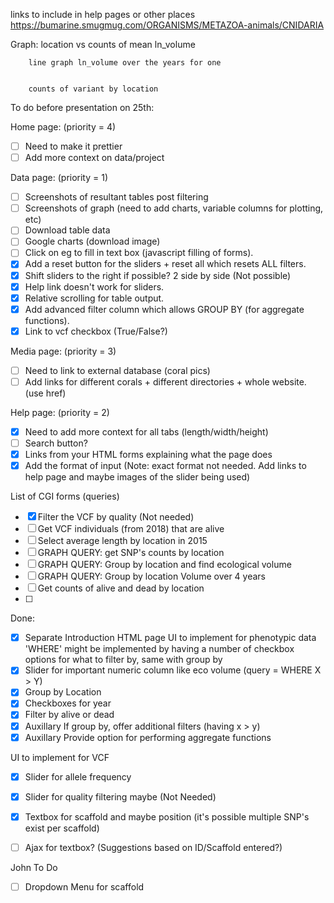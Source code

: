 links to include in help pages or other places  https://bumarine.smugmug.com/ORGANISMS/METAZOA-animals/CNIDARIA


Graph: 
        location vs counts of mean ln_volume


        line graph ln_volume over the years for one 

        
        counts of variant by location



To do before presentation on 25th:

Home page: (priority = 4)
*  [ ] Need to make it prettier 
*  [ ] Add more context on data/project

Data page: (priority = 1)
*  [ ] Screenshots of resultant tables post filtering
*  [ ] Screenshots of graph (need to add charts, variable columns for plotting, etc)
*  [ ] Download table data
*  [ ] Google charts (download image)
*  [ ] Click on eg to fill in text box (javascript filling of forms).
*  [x] Add a reset button for the sliders + reset all which resets ALL filters.
*  [x] Shift sliders to the right if possible? 2 side by side (Not possible)
*  [x] Help link doesn't work for sliders.
*  [x] Relative scrolling for table output.
*  [x] Add advanced filter column which allows GROUP BY (for aggregate functions).
*  [x] Link to vcf checkbox (True/False?)

Media page: (priority = 3)
*  [ ] Need to link to external database (coral pics)
*  [ ] Add links for different corals + different directories + whole website. (use href)

Help page: (priority = 2)
*  [x] Need to add more context for all tabs (length/width/height)
*  [ ] Search button?
*  [x] Links from your HTML forms explaining what the page does
*  [x] Add the format of input (Note: exact format not needed. Add links to help page and maybe images of the slider being used)

List of CGI forms (queries)
- [x] Filter the VCF by quality (Not needed)
- [ ] Get VCF individuals (from 2018) that are alive
- [ ] Select average length by location in 2015
- [ ] GRAPH QUERY: get SNP's counts by location 
- [ ] GRAPH QUERY: Group by location and find ecological volume
- [ ] GRAPH QUERY: Group by location Volume over 4 years
- [ ] Get counts of alive and dead by location
- [ ] 

Done:
- [x] Separate Introduction HTML page
UI to implement for phenotypic data
'WHERE' might be implemented by having a number of checkbox options for what to filter by, same with group by
- [x] Slider for important numeric column like eco volume (query = WHERE X > Y) 
- [x] Group by Location
- [x] Checkboxes for year
- [x] Filter by alive or dead
- [x] Auxillary If group by, offer additional filters (having x > y)
- [x] Auxillary Provide option for performing aggregate functions

UI to implement for VCF
- [x] Slider for allele frequency
- [x] Slider for quality filtering maybe (Not Needed)
- [x] Textbox for scaffold and maybe position (it's possible multiple SNP's exist per scaffold)
- [ ] Ajax for textbox? (Suggestions based on ID/Scaffold entered?)


John To Do
- [ ] Dropdown Menu for scaffold


